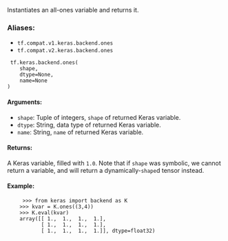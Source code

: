 Instantiates an all-ones variable and returns it.
### Aliases:
- `tf.compat.v1.keras.backend.ones`
- `tf.compat.v2.keras.backend.ones`

```
 tf.keras.backend.ones(
    shape,
    dtype=None,
    name=None
)
```
#### Arguments:
- `shape`: Tuple of integers, `shape` of returned Keras variable.
- `dtype`: String, data type of returned Keras variable.
- `name`: String, `name` of returned Keras variable.
#### Returns:
A Keras variable, filled with `1.0`. Note that if `shape` was symbolic, we cannot return a variable, and will return a dynamically-`shape`d tensor instead.
#### Example:

```
     >>> from keras import backend as K
    >>> kvar = K.ones((3,4))
    >>> K.eval(kvar)
    array([[ 1.,  1.,  1.,  1.],
           [ 1.,  1.,  1.,  1.],
           [ 1.,  1.,  1.,  1.]], dtype=float32)
```
